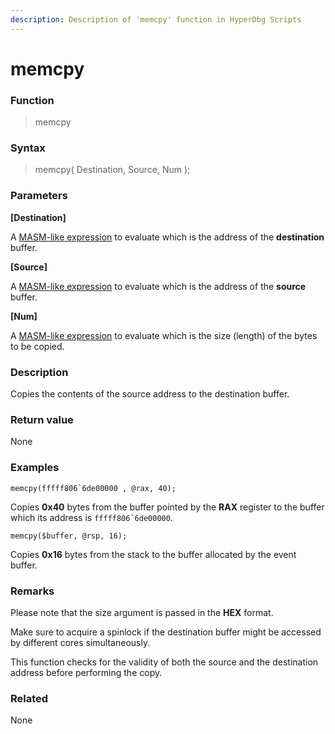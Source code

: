 ```yaml
---
description: Description of 'memcpy' function in HyperDbg Scripts
---
```


# memcpy

### Function

> memcpy

### Syntax

> memcpy( Destination, Source, Num );

### Parameters

**\[Destination]**

A [MASM-like expression](https://docs.hyperdbg.org/commands/scripting-language/assumptions-and-evaluations) to evaluate which is the address of the **destination** buffer.

**\[Source]**

A [MASM-like expression](https://docs.hyperdbg.org/commands/scripting-language/assumptions-and-evaluations) to evaluate which is the address of the **source** buffer.

**\[Num]**

A [MASM-like expression](https://docs.hyperdbg.org/commands/scripting-language/assumptions-and-evaluations) to evaluate which is the size (length) of the bytes to be copied.

### Description

Copies the contents of the source address to the destination buffer.

### Return value

None

### Examples

``memcpy(fffff806`6de00000 , @rax, 40);``

Copies **0x40** bytes from the buffer pointed by the **RAX** register to the buffer which its address is ``fffff806`6de00000``.

`memcpy($buffer, @rsp, 16);`

Copies **0x16** bytes from the stack to the buffer allocated by the event buffer.

### Remarks

Please note that the size argument is passed in the **HEX** format.

Make sure to acquire a spinlock if the destination buffer might be accessed by different cores simultaneously.

This function checks for the validity of both the source and the destination address before performing the copy.&#x20;

### Related

None
